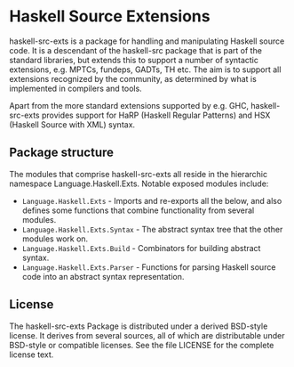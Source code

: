 Haskell Source Extensions
=========================

haskell-src-exts is a package for handling and manipulating Haskell source
code. It is a descendant of the haskell-src package that is part of the standard
libraries, but extends this to support a number of syntactic
extensions, e.g. MPTCs, fundeps, GADTs, TH etc. The aim is to support all
extensions recognized by the community, as determined by what is implemented
in compilers and tools.

Apart from the more standard extensions supported by e.g. GHC,
haskell-src-exts provides support for HaRP (Haskell Regular Patterns)
and HSX (Haskell Source with XML) syntax.

Package structure
-----------------

The modules that comprise haskell-src-exts all reside in the hierarchic
namespace Language.Haskell.Exts. Notable exposed modules include:

* `Language.Haskell.Exts` - Imports and re-exports all the below,
  and also defines some functions that combine functionality from several
  modules.
* `Language.Haskell.Exts.Syntax` - The abstract syntax tree
  that the other modules work on.
* `Language.Haskell.Exts.Build` - Combinators for building
  abstract syntax.
* `Language.Haskell.Exts.Parser` - Functions for parsing Haskell
  source code into an abstract syntax representation.


License
-------

The haskell-src-exts Package is distributed under a derived BSD-style license. It
derives from several sources, all of which are distributable under
BSD-style or compatible licenses. See the file LICENSE for the complete
license text.

